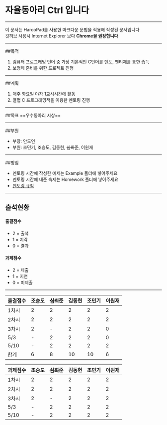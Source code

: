 # 자율동아리 Ctrl 입니다
-------
이 문서는 HarooPad를 사용한 마크다운 문법을 적용해 작성된 문서입니다  
깃허브 사용시 Internet Explorer 보다 **Chrome을 권장합니다**
***

##목적
1. 컴퓨터 프로그래밍 언어 중 가장 기본적인 C언어를 멘토, 멘티제를 통한 습득
2. 보정제 준비를 위한 프로젝트 진행

***

##계획
1. 매주 화요일 야자 1교시시간에 활동
2. 열혈 C 프로그래밍책을 이용한 멘토링 진행

***
##목표
==우수동아리 시상==

***

##부원
* 부장: 안도언
* 부원: 조민기, 조승도, 김동현, ~~심희준~~, 이원재

***

##방침
* 멘토링 시간에 작성한 예제는 Example 폴더에 넣어주세요
* 멘토링 시간에 내준 숙제는 Homework 폴더에 넣어주세요  
* [멘토링 규칙](https://github.com/Manicarus/BJCloud/wiki/%EB%A9%98%ED%86%A0%EB%A7%81-%EA%B7%9C%EC%B9%99)

***

## 출석현황
#### 출결점수
* 2 = 출석
* 1 = 지각
* 0 = 결과  

#### 과제점수
* 2 = 제출
* 1 = 지연
* 0 = 미제출

****

| 출결점수 | 조승도 | ~~심희준~~ | 김동현 | 조민기 | 이원재 |
|-----|-----|-----|-----|-----|-----|
| 1차시 | 2 | 2 | 2 | 2 | 2 |
| 2차시 | 2 | 2 | 2 | 2 | 2 |
| 3차시 | 2 | - | 2 | 2 | 0 |
| 5/3 | - | 2 | 2 | 2 | 0 |
| 5/10 | - | 2 | 2 | 2 | 2 |
| 합계 | 6 | 8 | 10 | 10 | 6 |

| 과제점수 | 조승도 | ~~심희준~~ | 김동현 | 조민기 | 이원재 |
|-----|-----|-----|-----|-----|-----|
| 1차시 | 2 | 2 | 2 | 2 | 2 |
| 2차시 | 2 | 2 | 2 | 2 | 2 |
| 3차시 | 2 | - | 2 | 2 | 2 |
| 5/3 | - | 2 | 2 | 2 | 2|
| 5/10 | - | 2 | 2 | 2 | 2 |
